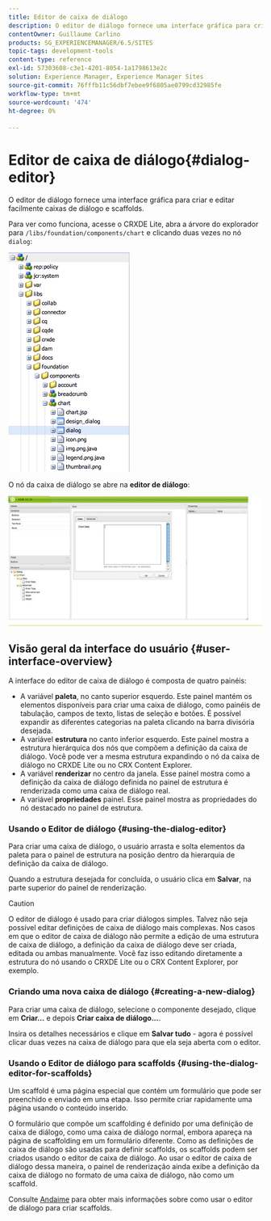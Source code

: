 ```yaml
---
title: Editor de caixa de diálogo
description: O editor de diálogo fornece uma interface gráfica para criar e editar facilmente caixas de diálogo e scaffolds.
contentOwner: Guillaume Carlino
products: SG_EXPERIENCEMANAGER/6.5/SITES
topic-tags: development-tools
content-type: reference
exl-id: 57303608-c3e1-4201-8054-1a1798613e2c
solution: Experience Manager, Experience Manager Sites
source-git-commit: 76fffb11c56dbf7ebee9f6805ae0799cd32985fe
workflow-type: tm+mt
source-wordcount: '474'
ht-degree: 0%

---
```


# Editor de caixa de diálogo{#dialog-editor}

O editor de diálogo fornece uma interface gráfica para criar e editar facilmente caixas de diálogo e scaffolds.

Para ver como funciona, acesse o CRXDE Lite, abra a árvore do explorador para `/libs/foundation/components/chart` e clicando duas vezes no nó `dialog`:

![chlimage_1-247](assets/chlimage_1-247.png)

O nó da caixa de diálogo se abre na **editor de diálogo**:

![screen_shot_2012-02-01at25033pm](assets/screen_shot_2012-02-01at25033pm.png)

## Visão geral da interface do usuário {#user-interface-overview}

A interface do editor de caixa de diálogo é composta de quatro painéis:

* A variável **paleta**, no canto superior esquerdo. Este painel mantém os elementos disponíveis para criar uma caixa de diálogo, como painéis de tabulação, campos de texto, listas de seleção e botões. É possível expandir as diferentes categorias na paleta clicando na barra divisória desejada.
* A variável **estrutura** no canto inferior esquerdo. Este painel mostra a estrutura hierárquica dos nós que compõem a definição da caixa de diálogo. Você pode ver a mesma estrutura expandindo o nó da caixa de diálogo no CRXDE Lite ou no CRX Content Explorer.
* A variável **renderizar** no centro da janela. Esse painel mostra como a definição da caixa de diálogo definida no painel de estrutura é renderizada como uma caixa de diálogo real.
* A variável **propriedades** painel. Esse painel mostra as propriedades do nó destacado no painel de estrutura.

### Usando o Editor de diálogo {#using-the-dialog-editor}

Para criar uma caixa de diálogo, o usuário arrasta e solta elementos da paleta para o painel de estrutura na posição dentro da hierarquia de definição da caixa de diálogo.

Quando a estrutura desejada for concluída, o usuário clica em **Salvar**, na parte superior do painel de renderização.

>[!CAUTION]
>
>O editor de diálogo é usado para criar diálogos simples. Talvez não seja possível editar definições de caixa de diálogo mais complexas. Nos casos em que o editor de caixa de diálogo não permite a edição de uma estrutura de caixa de diálogo, a definição da caixa de diálogo deve ser criada, editada ou ambas manualmente. Você faz isso editando diretamente a estrutura do nó usando o CRXDE Lite ou o CRX Content Explorer, por exemplo.

### Criando uma nova caixa de diálogo {#creating-a-new-dialog}

Para criar uma caixa de diálogo, selecione o componente desejado, clique em **Criar...** e depois **Criar caixa de diálogo...**.

Insira os detalhes necessários e clique em **Salvar tudo** - agora é possível clicar duas vezes na caixa de diálogo para que ela seja aberta com o editor.

### Usando o Editor de diálogo para scaffolds {#using-the-dialog-editor-for-scaffolds}

Um scaffold é uma página especial que contém um formulário que pode ser preenchido e enviado em uma etapa. Isso permite criar rapidamente uma página usando o conteúdo inserido.

O formulário que compõe um scaffolding é definido por uma definição de caixa de diálogo, como uma caixa de diálogo normal, embora apareça na página de scaffolding em um formulário diferente. Como as definições de caixa de diálogo são usadas para definir scaffolds, os scaffolds podem ser criados usando o editor de caixa de diálogo. Ao usar o editor de caixa de diálogo dessa maneira, o painel de renderização ainda exibe a definição da caixa de diálogo no formato de uma caixa de diálogo, não como um scaffold.

Consulte [Andaime](/help/sites-authoring/scaffolding.md) para obter mais informações sobre como usar o editor de diálogo para criar scaffolds.

